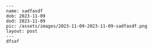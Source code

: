       ---
      name: sadfasdf
      dob: 2023-11-09
      dod: 2023-11-09
      pic: /assets/images/2023-11-09-2023-11-09-sadfasdf.png
      layout: post
      ---
      dfsaf
